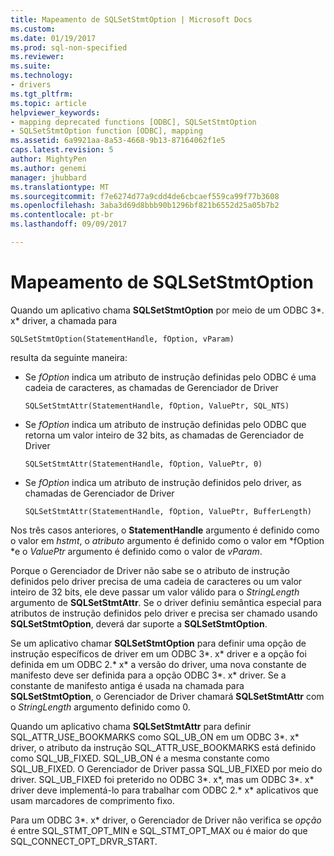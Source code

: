 ```yaml
---
title: Mapeamento de SQLSetStmtOption | Microsoft Docs
ms.custom: 
ms.date: 01/19/2017
ms.prod: sql-non-specified
ms.reviewer: 
ms.suite: 
ms.technology:
- drivers
ms.tgt_pltfrm: 
ms.topic: article
helpviewer_keywords:
- mapping deprecated functions [ODBC], SQLSetStmtOption
- SQLSetStmtOption function [ODBC], mapping
ms.assetid: 6a9921aa-8a53-4668-9b13-87164062f1e5
caps.latest.revision: 5
author: MightyPen
ms.author: genemi
manager: jhubbard
ms.translationtype: MT
ms.sourcegitcommit: f7e6274d77a9cdd4de6cbcaef559ca99f77b3608
ms.openlocfilehash: 3aba3d69d8bbb90b1296bf821b6552d25a05b7b2
ms.contentlocale: pt-br
ms.lasthandoff: 09/09/2017

---
```

# <a name="sqlsetstmtoption-mapping"></a>Mapeamento de SQLSetStmtOption
Quando um aplicativo chama **SQLSetStmtOption** por meio de um ODBC 3*. x* driver, a chamada para  
  
```  
SQLSetStmtOption(StatementHandle, fOption, vParam)  
```  
  
 resulta da seguinte maneira:  
  
-   Se *fOption* indica um atributo de instrução definidas pelo ODBC é uma cadeia de caracteres, as chamadas de Gerenciador de Driver  
  
    ```  
    SQLSetStmtAttr(StatementHandle, fOption, ValuePtr, SQL_NTS)  
    ```  
  
-   Se *fOption* indica um atributo de instrução definidas pelo ODBC que retorna um valor inteiro de 32 bits, as chamadas de Gerenciador de Driver  
  
    ```  
    SQLSetStmtAttr(StatementHandle, fOption, ValuePtr, 0)  
    ```  
  
-   Se *fOption* indica um atributo de instrução definidos pelo driver, as chamadas de Gerenciador de Driver  
  
    ```  
    SQLSetStmtAttr(StatementHandle, fOption, ValuePtr, BufferLength)  
    ```  
  
 Nos três casos anteriores, o **StatementHandle** argumento é definido como o valor em *hstmt*, o *atributo* argumento é definido como o valor em *fOption *e o *ValuePtr* argumento é definido como o valor de *vParam*.  
  
 Porque o Gerenciador de Driver não sabe se o atributo de instrução definidos pelo driver precisa de uma cadeia de caracteres ou um valor inteiro de 32 bits, ele deve passar um valor válido para o *StringLength* argumento de **SQLSetStmtAttr**. Se o driver definiu semântica especial para atributos de instrução definidos pelo driver e precisa ser chamado usando **SQLSetStmtOption**, deverá dar suporte a **SQLSetStmtOption**.  
  
 Se um aplicativo chamar **SQLSetStmtOption** para definir uma opção de instrução específicos de driver em um ODBC 3*. x* driver e a opção foi definida em um ODBC 2.* x* a versão do driver, uma nova constante de manifesto deve ser definida para a opção ODBC 3*. x* driver. Se a constante de manifesto antiga é usada na chamada para **SQLSetStmtOption**, o Gerenciador de Driver chamará **SQLSetStmtAttr** com o *StringLength* argumento definido como 0.  
  
 Quando um aplicativo chama **SQLSetStmtAttr** para definir SQL_ATTR_USE_BOOKMARKS como SQL_UB_ON em um ODBC 3*. x* driver, o atributo da instrução SQL_ATTR_USE_BOOKMARKS está definido como SQL_UB_FIXED. SQL_UB_ON é a mesma constante como SQL_UB_FIXED. O Gerenciador de Driver passa SQL_UB_FIXED por meio do driver. SQL_UB_FIXED foi preterido no ODBC 3*. x*, mas um ODBC 3*. x* driver deve implementá-lo para trabalhar com ODBC 2.* x* aplicativos que usam marcadores de comprimento fixo.  
  
 Para um ODBC 3*. x* driver, o Gerenciador de Driver não verifica se *opção* é entre SQL_STMT_OPT_MIN e SQL_STMT_OPT_MAX ou é maior do que SQL_CONNECT_OPT_DRVR_START.
